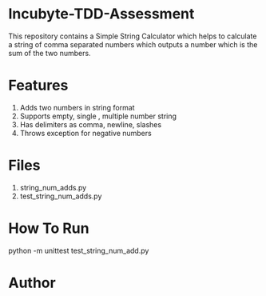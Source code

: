 # Incubyte-TDD-Assessment
This repository contains a Simple String Calculator which helps to calculate a string of comma separated numbers which outputs a number which is the sum of the two numbers.
# Features
1. Adds two numbers in string format
2. Supports empty, single , multiple number string
3. Has delimiters as comma, newline, slashes
4. Throws exception for negative numbers
# Files
1. string_num_adds.py
2. test_string_num_adds.py
# How To Run
python -m unittest test_string_num_add.py
# Author
